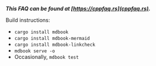 ***This FAQ can be found at [https://cppfaq.rs](cppfaq.rs).***

Build instructions:
* `cargo install mdbook`
* `cargo install mdbook-mermaid`
* `cargo install mdbook-linkcheck`
* `mdbook serve -o`
* Occasionally, `mdbook test`
